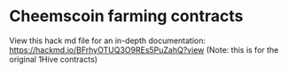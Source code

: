 # Cheemscoin farming contracts

View this hack md file for an in-depth documentation: https://hackmd.io/BFrhyOTUQ3O9REs5PuZahQ?view
(Note: this is for the original 1Hive contracts)
